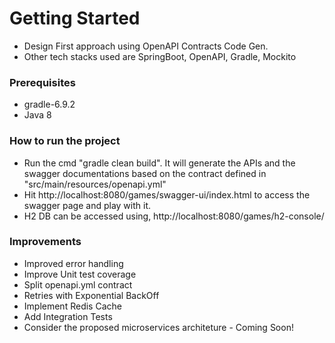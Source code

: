 # Getting Started
* Design First approach using OpenAPI Contracts Code Gen.
* Other tech stacks used are SpringBoot, OpenAPI, Gradle, Mockito

### Prerequisites
* gradle-6.9.2
* Java 8

### How to run the project

* Run the cmd "gradle clean build". It will generate the APIs and the swagger documentations based on the contract defined in "src/main/resources/openapi.yml"
* Hit http://localhost:8080/games/swagger-ui/index.html to access the swagger page and play with it.
* H2 DB can be accessed using, http://localhost:8080/games/h2-console/

### Improvements

* Improved error handling
* Improve Unit test coverage
* Split openapi.yml contract
* Retries with Exponential BackOff
* Implement Redis Cache
* Add Integration Tests 
* Consider the proposed microservices architeture - Coming Soon!


